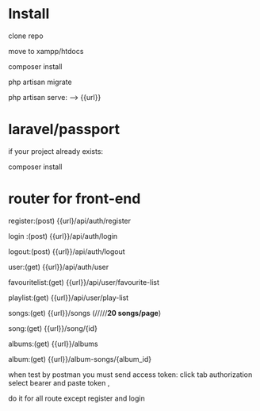 # Install

clone repo

move to xampp/htdocs

composer install

php artisan migrate

php artisan serve: --> {{url}}

# laravel/passport
if your project already exists:

composer install

# router for front-end

register:(post) {{url}/api/auth/register

login :(post) {{url}}/api/auth/login

logout:(post) {{url}}/api/auth/logout

user:(get) {{url}}/api/auth/user

favouritelist:(get) {{url}}/api/user/favourite-list

playlist:(get) {{url}}/api/user/play-list

songs:(get) {{url}}/songs       (/////**20 songs/page**)

song:(get) {{url}}/song/{id}

albums:(get) {{url}}/albums

album:(get) {{url}}/album-songs/{album_id}

when test by postman you must send access token: click tab authorization select bearer and paste token ,

do it for all route except register and login



